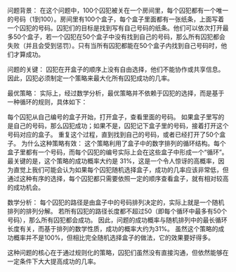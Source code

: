问题背景：
在这个问题中，100个囚犯被关在一个房间里，每个囚犯都有一个唯一的号码（1到100）。房间里有100个盒子，每个盒子里面都有一张纸条，上面写着一个囚犯的号码。囚犯们的目标是找到写有自己号码的纸条。他们可以依次打开最多50个盒子，若一个囚犯在50个盒子中没有找到自己的号码，那么所有囚犯都会失败（并且会受到惩罚）。只有当所有囚犯都能在50个盒子内找到自己号码时，他们才算成功。

问题的关键：
囚犯在开盒子的顺序上没有自由选择，他们不能协作或共享信息。因此，囚犯必须制定一个策略来最大化所有囚犯成功的几率。

最优策略：
实际上，经过数学分析，最优策略并不依赖于囚犯的选择，而是基于一种循环的规则，具体如下：

每个囚犯从自己编号的盒子开始，打开盒子，查看里面的号码。
如果盒子里写的是自己的号码，那么囚犯成功；如果不是，囚犯记下盒子里的号码，接着打开这个号码对应的盒子。
重复这个过程，直到找到自己的号码，或者已经打开了50个盒子。
为什么这种策略有效：
这个策略利用了盒子中的数字排列的循环结构。每个盒子里都有一个号码，而每个囚犯的编号实际上会在这些盒子中形成一个“循环”。最关键的是，这个策略的成功概率大约是 31%，这是一个令人惊讶的高概率，因为直觉上我们可能会认为如果每个囚犯随机选择盒子，成功的几率应该非常低，但通过这种有序的选择，每个囚犯都只需要依照一定的顺序查看盒子，就有相对较高的成功机会。

数学分析：
每个囚犯的路径是由盒子中的号码排列决定的，实际上就是一个随机排列的排列分解。
若所有囚犯的路径长度都不超过50（即每个循环中最多有50个号码），那么所有囚犯都会成功。
因此，问题的成功概率与随机排列中的最长循环长度有关，而基于排列的数学性质，成功的概率大约为31%。
虽然这个策略的成功概率并不是100%，但相比完全随机选择盒子的做法，它的效果要好得多。

这种问题的核心在于通过规则化的策略，囚犯们虽然没有直接沟通，但依然能够在一定条件下大大提高成功的几率。
